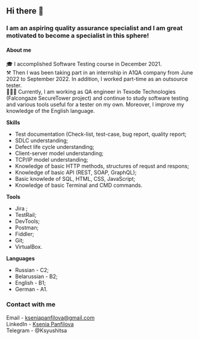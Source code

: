 ## Hi there 👋

### I am an aspiring **quality assurance** specialist and I am great motivated to become a **specialist** in this sphere!

#### About me

🎓 I accomplished Software Testing course in December 2021. </br>
⚒ Then I was been taking part in an internship in A1QA company from June 2022 to September 2022. In addition, I worked part-time as an outsource tester. </br>
👨🏻‍💻 Currently, I am working as QA engineer in Texode Technologies (Falcongaze SecureTower project) and continue to study software testing and various tools useful for a tester on my own. Moreover, I improve my knowledge of the English language.

**Skills**

- Test documentation (Check-list, test-case, bug report, quality report;
- SDLC understanding;
- Defect life cycle understanding;
- Client-server model understanding;
- TCP/IP model understanding;
- Knowledge of basic HTTP methods, structures of requst and respons;
- Knowledge of basic API (REST, SOAP, GraphQL);
- Basic knowlede of SQL, HTML, CSS, JavaScript;
- Knowledge of basic Terminal and CMD commands.

**Tools**

- Jira ;
- TestRail;
- DevTools;
- Postman;
- Fiddler;
- Git;
- VirtualBox.

**Languages**

- Russian - C2;
- Belarussian - B2;
- English - B1;
- German - A1.

### Contact with me

Email - kseniapanfilova@gmail.com </br>
LinkedIn - [Ksenia Panfilova](https://www.linkedin.com/in/ksenia-panfilova/)</br>
Telegram - @Ksyushitsa
<!--
**KseniaPanfilova/KseniaPanfilova** is a ✨ _special_ ✨ repository because its `README.md` (this file) appears on your GitHub profile.

Here are some ideas to get you started:

- 🔭 I’m currently working on ...
- 🌱 I’m currently learning ...
- 👯 I’m looking to collaborate on ...
- 🤔 I’m looking for help with ...
- 💬 Ask me about ...
- 📫 How to reach me: ...
- 😄 Pronouns: ...
- ⚡ Fun fact: ...
-->
